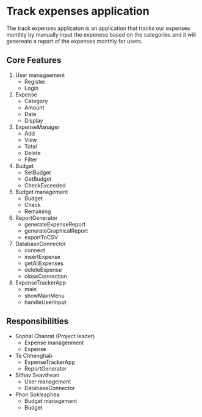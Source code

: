 # Track expenses application
The track expenses applicaton is an application that tracks our expenses monthly by manually input the expenese based on the categories and it will genereate a report of the expenses monthly for users.
## Core Features
1. User managaement
   - Register
   - Login
2. Expense
   - Category
   - Amount
   - Date
   - Display
3. ExpenseManager
   - Add
   - View
   - Total
   - Delete
   - Filter
4. Budget
   - SetBudget
   - GetBudget
   - CheckExceeded
5. Budget management
   - Budget
   - Check
   - Remaining
6. ReportGenerator
   - generateExpenseReport
   - generateGraphicalReport
   - exportToCSV
7. DatabaseConnector 
   - connect
   - insertExpense
   - getAllExpenses
   - deleteExpense
   - closeConnection
8. ExpenseTrackerApp 
   - main
   - showMainMenu
   - handleUserInput

## Responsibilities
- Sophal Chanrat (Project leader)
   - Expense managenment
   - Expense
- Te Chhenghab
   - ExpenseTrackerApp
   - ReportGenerator
- Sithav Seavthean
   - User management
   - DatabaseConnector
- Phon Sokleaphea
   - Budget management
   - Budget
  










